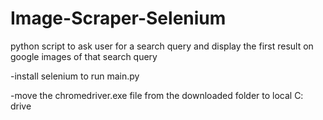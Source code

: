 # Image-Scraper-Selenium

python script to ask user for a search query and display the first result on google images of that search query 

-install selenium to run main.py

-move the chromedriver.exe file from the downloaded folder to local C: drive

